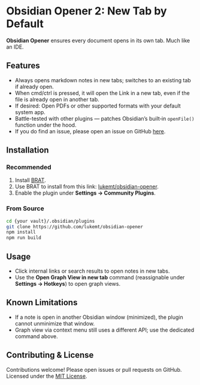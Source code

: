 # Obsidian Opener 2: New Tab by Default

**Obsidian Opener** ensures every document opens in its own tab. Much like an IDE.

## Features

- Always opens markdown notes in new tabs; switches to an existing tab if already open.
- When cmd/ctrl is pressed, it will open the Link in a new tab, even if the file is already open in another tab.
- If desired: Open PDFs or other supported formats with your default system app.
- Battle-tested with other plugins — patches Obsidian’s built‑in `openFile()` function under the hood.
- If you do find an issue, please open an issue on GitHub [here](https://github.com/lukemt/obsidian-opener/issues).

## Installation

### Recommended
1. Install [BRAT](https://github.com/TfTHacker/obsidian42-brat).
2. Use BRAT to install from this link: [lukemt/obsidian-opener](https://github.com/lukemt/obsidian-opener).
3. Enable the plugin under **Settings → Community Plugins**.

### From Source
```sh
cd {your vault}/.obsidian/plugins
git clone https://github.com/lukemt/obsidian-opener
npm install
npm run build
```

## Usage

- Click internal links or search results to open notes in new tabs.
- Use the **Open Graph View in new tab** command (reassignable under **Settings → Hotkeys**) to open graph views.

## Known Limitations

- If a note is open in another Obsidian window (minimized), the plugin cannot unminimize that window.
- Graph view via context menu still uses a different API; use the dedicated command above.

## Contributing & License

Contributions welcome! Please open issues or pull requests on GitHub. Licensed under the [MIT License](LICENSE).

